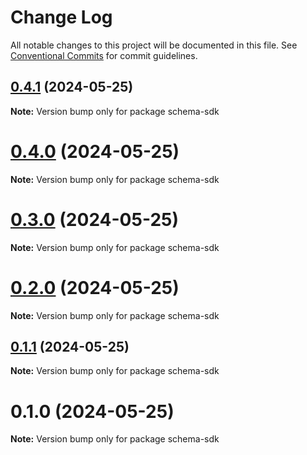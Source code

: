 # Change Log

All notable changes to this project will be documented in this file.
See [Conventional Commits](https://conventionalcommits.org) for commit guidelines.

## [0.4.1](https://github.com/cosmology-tech/schema-typescript/compare/schema-sdk@0.4.0...schema-sdk@0.4.1) (2024-05-25)

**Note:** Version bump only for package schema-sdk





# [0.4.0](https://github.com/cosmology-tech/schema-typescript/compare/schema-sdk@0.3.0...schema-sdk@0.4.0) (2024-05-25)

**Note:** Version bump only for package schema-sdk





# [0.3.0](https://github.com/cosmology-tech/schema-typescript/compare/schema-sdk@0.2.0...schema-sdk@0.3.0) (2024-05-25)

**Note:** Version bump only for package schema-sdk





# [0.2.0](https://github.com/cosmology-tech/schema-typescript/compare/schema-sdk@0.1.1...schema-sdk@0.2.0) (2024-05-25)

**Note:** Version bump only for package schema-sdk





## [0.1.1](https://github.com/cosmology-tech/schema-typescript/compare/schema-sdk@0.1.0...schema-sdk@0.1.1) (2024-05-25)

**Note:** Version bump only for package schema-sdk





# 0.1.0 (2024-05-25)

**Note:** Version bump only for package schema-sdk
